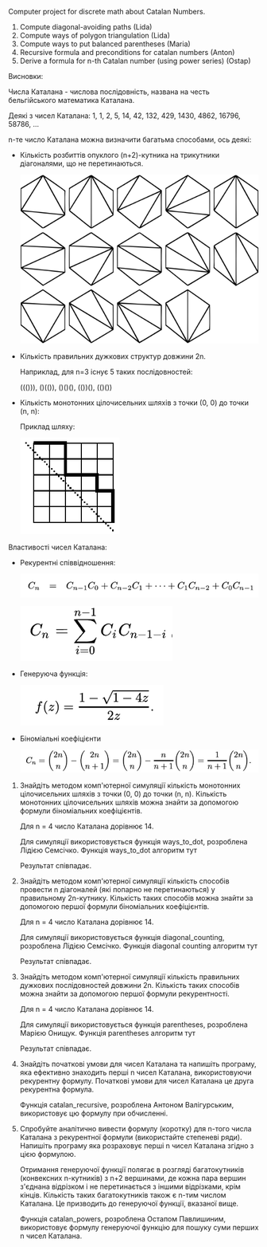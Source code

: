 Computer project for discrete math about Catalan Numbers.
1) Compute diagonal-avoiding paths (Lida)
2) Compute ways of polygon triangulation (Lida)
3) Compute ways to put balanced parentheses (Maria)
4) Recursive formula and preconditions for catalan numbers (Anton)
5) Derive a formula for n-th Catalan number (using power series) (Ostap)

Висновки:

Числа Каталана - числова послідовність, названа на честь бельгійського математика Каталана. 

Деякі з чисел Каталана: 1, 1, 2, 5, 14, 42, 132, 429, 1430, 4862, 16796, 58786, ...

n-те число Каталана можна визначити багатьма способами, ось деякі:

- Кількість розбиттів опуклого (n+2)-кутника на трикутники діагоналями, що не перетинаються.

   ![Polygons](polygons.jpeg)

- Кількість правильних дужкових структур довжини 2n.

   Наприклад, для n=3 існує 5 таких послідовностей:
  
   ((())), ()(()), ()()(), (())(), (()())
   
- Кількість монотонних цілочисельних шляхів з точки (0, 0) до точки (n, n):

   Приклад шляху:

   ![Diagonals](diagonals.jpeg)

Властивості чисел Каталана:

- Рекурентні співвідношення:

   ![Recursive formula](rec_formula.jpeg)
  
   ![recurrent formula](cat.jpeg)

- Генеруюча функція:

   ![Generative formula](gen_formula.jpeg)

- Біноміальні коефіцієнти

   ![Way formula](way_formula.jpeg)

1. Знайдіть методом комп'ютерної симуляції кількість монотонних цілочисельних шляхів з точки (0, 0) до точки (n, n).
   Кількість монотонних цілочисельних шляхів можна знайти за допомогою формули біноміальних коефіцієнтів.
   
   Для n = 4 число Каталана дорівнює 14.
   
   Для симуляції використовується функція ways_to_dot, розроблена Лідією Семсічко.
   Функція ways_to_dot алгоритм тут

   Результат співпадає. 
   
3. Знайдіть методом комп'ютерної симуляції кількість способів провести n діагоналей (які попарно не перетинаються) у правильному 2n-кутнику.
   Кількість таких способів можна знайти за допомогою першої формули біноміальних коефіцієнтів.

   Для n = 4 число Каталана дорівнює 14.
   
   Для симуляції використовується функція diagonal_counting, розроблена Лідією Семсічко.
   Функція diagonal counting алгоритм тут

   Результат співпадає.
   
4. Знайдіть методом комп'ютерної симуляції кількість правильних дужкових послідовностей довжини 2n.
   Кількість таких способів можна знайти за допомогою першої формули рекурентності.

   Для n = 4 число Каталана дорівнює 14.

   Для симуляції використовується функція parentheses, розроблена Марією Онищук.
   Функція parentheses алгоритм тут

   Результат співпадає.
   
6. Знайдіть початкові умови для чисел Каталана та напишіть програму, яка ефективно знаходить перші n чисел Каталана, використовуючи рекурентну формулу.
   Початкові умови для чисел Каталана це друга рекурентна формула.

   Функція catalan_recursive, розроблена Антоном Валігурським, використовує цю формулу при обчисленні.
   
7. Спробуйте аналітично вивести формулу (коротку) для n-того числа Каталана з рекурентної формули (використайте степеневі ряди). Напишіть програму яка розраховує перші n чисел Каталана згідно з цією формулою.
   
   Отримання генеруючої функції полягає в розгляді багатокутників (конвексних n-кутників) з n+2 вершинами, де кожна пара вершин з'єднана відрізком і не перетинається з іншими відрізками, крім кінців. Кількість таких багатокутників також є n-тим числом Каталана. Це призводить до генеруючої функції, вказаної вище.

   Функція catalan_powers, розроблена Остапом Павлишиним, використовує формулу генеруючої функцію для пошуку суми перших n чисел Каталана.
